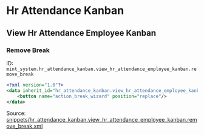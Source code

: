 # Hr Attendance Kanban
## View Hr Attendance Employee Kanban  
### Remove Break  
ID: `mint_system.hr_attendance_kanban.view_hr_attendance_employee_kanban.remove_break`  
```xml
<?xml version="1.0"?>
<data inherit_id="hr_attendance_kanban.view_hr_attendance_employee_kanban" priority="50">
    <button name="action_break_wizard" position="replace"/>
</data>

```
Source: [snippets/hr_attendance_kanban.view_hr_attendance_employee_kanban.remove_break.xml](https://github.com/Mint-System/Odoo-Build/tree/16.0/snippets/hr_attendance_kanban.view_hr_attendance_employee_kanban.remove_break.xml)

